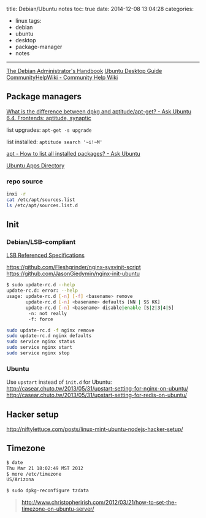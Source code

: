 title: Debian/Ubuntu notes
toc: true
date: 2014-12-08 13:04:28
categories:
- linux
tags:
- debian
- ubuntu
- desktop
- package-manager
- notes
---

[The Debian Administrator's Handbook](http://debian-handbook.info/browse/stable/)
[Ubuntu Desktop Guide](https://help.ubuntu.com/lts/ubuntu-help/index.html)
[CommunityHelpWiki - Community Help Wiki](https://help.ubuntu.com/community/CommunityHelpWiki)

<!-- more -->

## Package managers

[What is the difference between dpkg and aptitude/apt-get? - Ask Ubuntu](http://askubuntu.com/questions/309113/what-is-the-difference-between-dpkg-and-aptitude-apt-get)
[6.4. Frontends: aptitude, synaptic](http://debian-handbook.info/browse/stable/sect.apt-frontends.html)

list upgrades: `apt-get -s upgrade`

list installed: `aptitude search '~i!~M'`

[apt - How to list all installed packages? - Ask Ubuntu](http://askubuntu.com/questions/17823/how-to-list-all-installed-packages)

[Ubuntu Apps Directory](https://apps.ubuntu.com/cat/)

### repo source

```sh
inxi -r
cat /etc/apt/sources.list
ls /etc/apt/sources.list.d
```

## Init

### Debian/LSB-compliant

[LSB Referenced Specifications](http://refspecs.linuxfoundation.org/lsb.shtml)

https://github.com/Fleshgrinder/nginx-sysvinit-script  
https://github.com/JasonGiedymin/nginx-init-ubuntu  

```sh
$ sudo update-rc.d --help
update-rc.d: error: --help
usage: update-rc.d [-n] [-f] <basename> remove
       update-rc.d [-n] <basename> defaults [NN | SS KK]
       update-rc.d [-n] <basename> disable|enable [S|2|3|4|5]
        -n: not really
        -f: force
```

```sh
sudo update-rc.d -f nginx remove
sudo update-rc.d nginx defaults
sudo service nginx status
sudo service nginx start
sudo service nginx stop
```

### Ubuntu

Use `upstart` instead of `init.d` for Ubuntu:  
http://casear.chuto.tw/2013/05/31/upstart-setting-for-nginx-on-ubuntu/  
http://casear.chuto.tw/2013/05/31/upstart-setting-for-redis-on-ubuntu/

## Hacker setup

http://niftylettuce.com/posts/linux-mint-ubuntu-nodejs-hacker-setup/

## Timezone

```sh
$ date
Thu Mar 21 18:02:49 MST 2012
$ more /etc/timezone
US/Arizona

$ sudo dpkg-reconfigure tzdata
```

> http://www.christopherirish.com/2012/03/21/how-to-set-the-timezone-on-ubuntu-server/
